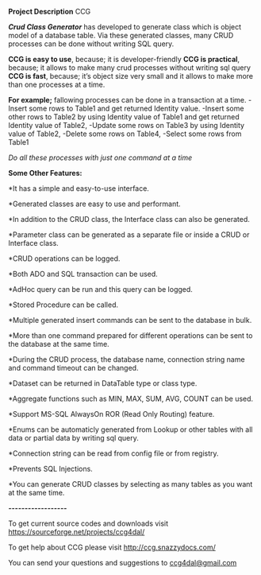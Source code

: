 **Project Description**
CCG

**_Crud Class Generator_** has developed to generate class which is object model of a database table. 
Via these generated classes, many CRUD processes can be done without writing SQL query.

**CCG is easy to use**, because; it is developer-friendly
**CCG is practical**, because; it allows to make many crud processes without writing sql query
**CCG is fast**, because; it’s object size very small and it allows to make more than one processes at a time.

**For example;** fallowing processes can be done in a transaction at a time.
-Insert some rows to Table1 and get returned Identity value.
-Insert some other rows to Table2 by using Identity value of Table1 and get returned Identity value of Table2,
-Update some rows on Table3 by using Identity value of Table2,
-Delete some rows on Table4,
-Select some rows from Table1

_Do all these processes with just one command at a time_

**Some Other Features:**

*It has a simple and easy-to-use interface.

*Generated classes are easy to use and performant.

*In addition to the CRUD class, the Interface class can also be generated.

*Parameter class can be generated as a separate file or inside a CRUD or Interface class.

*CRUD operations can be logged.

*Both ADO and SQL transaction can be used.

*AdHoc query can be run and this query can be logged.

*Stored Procedure can be called.

*Multiple generated insert commands can be sent to the database in bulk.

*More than one command prepared for different operations can be sent to the database at the same time.

*During the CRUD process, the database name, connection string name and command timeout can be changed.

*Dataset can be returned in DataTable type or class type.

*Aggregate functions such as MIN, MAX, SUM, AVG, COUNT can be used.

*Support MS-SQL AlwaysOn ROR (Read Only Routing) feature.

*Enums can be automaticly generated from Lookup or other tables with all data or partial data by writing sql query.

*Connection string can be read from config file or from registry.

*Prevents SQL Injections.

*You can generate CRUD classes by selecting as many tables as you want at the same time.


***------------------***

To get current source codes and downloads visit https://sourceforge.net/projects/ccg4dal/

To get help about CCG please visit http://ccg.snazzydocs.com/

You can send your questions and suggestions to ccg4dal@gmail.com
